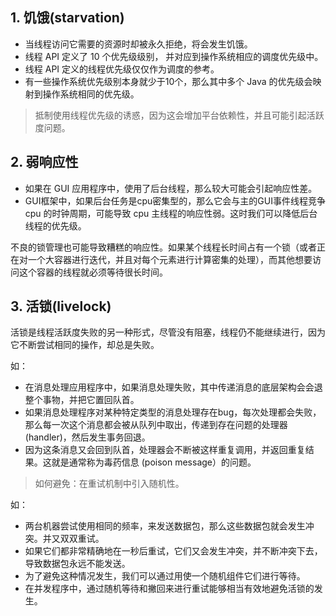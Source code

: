 ## 1. 饥饿(starvation)

* 当线程访问它需要的资源时却被永久拒绝，将会发生饥饿。
* 线程 API 定义了 10 个优先级级别， 并对应到操作系统相应的调度优先级中。
* 线程 API 定义的线程优先级仅仅作为调度的参考。
* 有一些操作系统优先级别本身就少于10个，那么其中多个 Java 的优先级会映射到操作系统相同的优先级。

> 抵制使用线程优先级的诱惑，因为这会增加平台依赖性，并且可能引起活跃度问题。



## 2. 弱响应性

* 如果在 GUI 应用程序中，使用了后台线程，那么较大可能会引起响应性差。
* GUI框架中，如果后台任务是cpu密集型的，那么它会与主的GUI事件线程竞争 cpu 的时钟周期，可能导致 cpu 主线程的响应性弱。这时我们可以降低后台线程的优先级。

不良的锁管理也可能导致糟糕的响应性。如果某个线程长时间占有一个锁（或者正在对一个大容器进行迭代，并且对每个元素进行计算密集的处理），而其他想要访问这个容器的线程就必须等待很长时间。



## 3. 活锁(livelock)

活锁是线程活跃度失败的另一种形式，尽管没有阻塞，线程仍不能继续进行，因为它不断尝试相同的操作，却总是失败。

如：

* 在消息处理应用程序中，如果消息处理失败，其中传递消息的底层架构会会退整个事物，并把它置回队首。
* 如果消息处理程序对某种特定类型的消息处理存在bug，每次处理都会失败，那么每一次这个消息都会被从队列中取出，传递到存在问题的处理器(handler)，然后发生事务回退。
* 因为这条消息又会回到队首，处理器会不断被这样重复调用，并返回重复结果。这就是通常称为毒药信息 (poison message）的问题。

> 如何避免：在重试机制中引入随机性。

如：

* 两台机器尝试使用相同的频率，来发送数据包，那么这些数据包就会发生冲突。并又双双重试。
* 如果它们都非常精确地在一秒后重试，它们又会发生冲突，并不断冲突下去，导致数据包永远不能发送。
* 为了避免这种情况发生，我们可以通过用使一个随机组件它们进行等待。
* 在并发程序中，通过随机等待和撇回来进行重试能够相当有效地避免活锁的发生。

